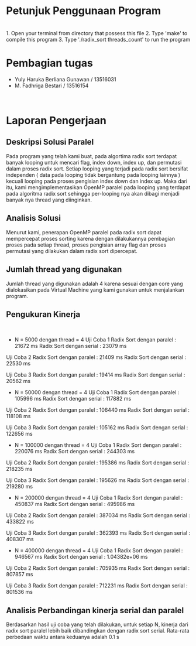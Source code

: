 # Petunjuk Penggunaan Program
<br>
1. Open your terminal from directory that possess this file
2. Type 'make' to compile this program
3. Type './radix_sort threads_count' to run the program
<br>

# Pembagian tugas
- Yuly Haruka Berliana Gunawan / 13516031
- M. Fadhriga Bestari / 13516154
<br>

# Laporan Pengerjaan
## Deskripsi Solusi Paralel
Pada program yang telah kami buat, pada algortima radix sort terdapat banyak looping untuk mencari flag, index down, index up, dan permutasi dalam proses radix sort. Setiap looping yang terjadi pada radix sort bersifat independen ( data pada looping tidak bergantung pada looping lainnya ) kecuali looping pada proses pengisian index down dan index up. Maka dari itu, kami mengimplementasikan OpenMP paralel pada looping yang terdapat pada algoritma radix sort sehingga per-looping nya akan dibagi menjadi banyak nya thread yang diinginkan. 
<br>

## Analisis Solusi
Menurut kami, penerapan OpenMP paralel pada radix sort dapat mempercepat proses sorting karena dengan dilakukannya pembagian proses pada setiap thread, proses pengisian array flag dan proses permutasi yang dilakukan dalam radix sort dipercepat.
<br>

## Jumlah thread yang digunakan
Jumlah thread yang digunakan adalah 4 karena sesuai dengan core yang dialokasikan pada Virtual Machine yang kami gunakan untuk menjalankan program. 
<br>

## Pengukuran Kinerja
<br>

- N = 5000 dengan thread = 4
Uji Coba 1
Radix Sort dengan paralel : 21672 ms
Radix Sort dengan serial : 23079 ms

Uji Coba 2
Radix Sort dengan paralel : 21409 ms
Radix Sort dengan serial : 22530 ms

Uji Coba 3
Radix Sort dengan paralel : 19414 ms
Radix Sort dengan serial : 20562 ms

- N = 50000 dengan thread = 4
Uji Coba 1
Radix Sort dengan paralel : 105996 ms
Radix Sort dengan serial : 117882 ms

Uji Coba 2
Radix Sort dengan paralel : 106440 ms
Radix Sort dengan serial : 118108 ms

Uji Coba 3
Radix Sort dengan paralel : 105162 ms
Radix Sort dengan serial : 122656 ms

- N = 100000 dengan thread = 4
Uji Coba 1
Radix Sort dengan paralel : 220076 ms
Radix Sort dengan serial : 244303 ms

Uji Coba 2
Radix Sort dengan paralel : 195386 ms
Radix Sort dengan serial : 218235 ms

Uji Coba 3
Radix Sort dengan paralel : 195626 ms
Radix Sort dengan serial : 219280 ms

- N = 200000 dengan thread = 4
Uji Coba 1
Radix Sort dengan paralel : 450837 ms
Radix Sort dengan serial : 495986 ms

Uji Coba 2
Radix Sort dengan paralel : 387034 ms
Radix Sort dengan serial : 433822 ms

Uji Coba 3
Radix Sort dengan paralel : 362393 ms
Radix Sort dengan serial : 408307 ms

- N = 400000 dengan thread = 4
Uji Coba 1
Radix Sort dengan paralel : 946567 ms
Radix Sort dengan serial : 1.04382e+06 ms

Uji Coba 2
Radix Sort dengan paralel : 705935 ms
Radix Sort dengan serial : 807857 ms

Uji Coba 3
Radix Sort dengan paralel : 712231 ms
Radix Sort dengan serial : 801536 ms
<br>
## Analisis Perbandingan kinerja serial dan paralel
Berdasarkan hasil uji coba yang telah dilakukan, untuk setiap N, kinerja dari radix sort paralel lebih baik dibandingkan dengan radix sort serial. Rata-rata perbedaan waktu antara keduanya adalah 0.1 s